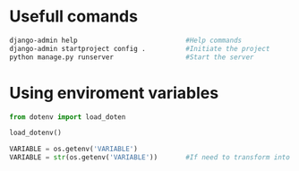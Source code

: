 # Usefull comands

```bash
django-admin help                           #Help commands
django-admin startproject config .          #Initiate the project
python manage.py runserver                  #Start the server
```

# Using enviroment variables

```python
from dotenv import load_doten

load_dotenv()

VARIABLE = os.getenv('VARIABLE')
VARIABLE = str(os.getenv('VARIABLE'))       #If need to transform into a string
```
